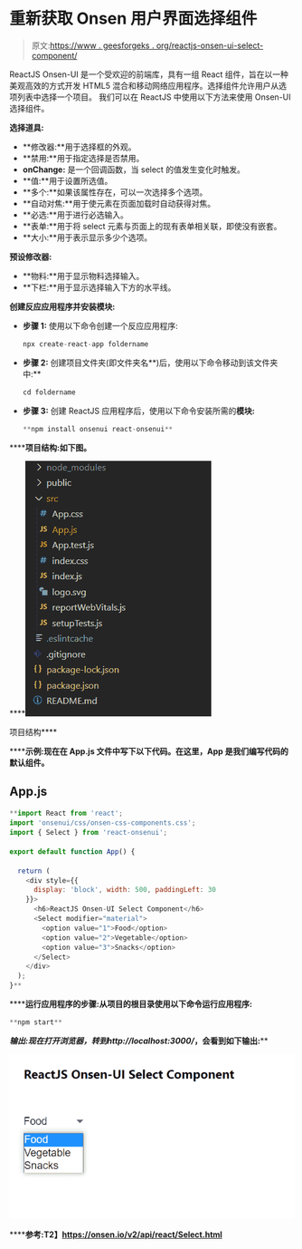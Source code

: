 # 重新获取 Onsen 用户界面选择组件

> 原文:[https://www . geesforgeks . org/reactjs-onsen-ui-select-component/](https://www.geeksforgeeks.org/reactjs-onsen-ui-select-component/)

ReactJS Onsen-UI 是一个受欢迎的前端库，具有一组 React 组件，旨在以一种美观高效的方式开发 HTML5 混合和移动网络应用程序。选择组件允许用户从选项列表中选择一个项目。 我们可以在 ReactJS 中使用以下方法来使用 Onsen-UI 选择组件。

**选择道具:**

*   **修改器:**用于选择框的外观。
*   **禁用:**用于指定选择是否禁用。
*   **onChange:** 是一个回调函数，当 select 的值发生变化时触发。
*   **值:**用于设置所选值。
*   **多个:**如果该属性存在，可以一次选择多个选项。
*   **自动对焦:**用于使元素在页面加载时自动获得对焦。
*   **必选:**用于进行必选输入。
*   **表单:**用于将 select 元素与页面上的现有表单相关联，即使没有嵌套。
*   **大小:**用于表示显示多少个选项。

**预设修改器:**

*   **物料:**用于显示物料选择输入。
*   **下栏:**用于显示选择输入下方的水平线。

**创建反应应用程序并安装模块:**

*   **步骤 1:** 使用以下命令创建一个反应应用程序:

    ```jsx
    npx create-react-app foldername
    ```

*   **步骤 2:** 创建项目文件夹(即文件夹名**)后，使用以下命令移动到该文件夹中:**

    ```jsx
    cd foldername
    ```

*   **步骤 3:** 创建 ReactJS 应用程序后，使用以下命令安装所需的****模块:****

    ```jsx
    **npm install onsenui react-onsenui** 
    ```

******项目结构:**如下图。****

****![](img/f04ae0d8b722a9fff0bd9bd138b29c23.png)

项目结构**** 

******示例:**现在在 **App.js** 文件中写下以下代码。在这里，App 是我们编写代码的默认组件。****

## ****App.js****

```jsx
**import React from 'react';
import 'onsenui/css/onsen-css-components.css';
import { Select } from 'react-onsenui';

export default function App() {

  return (
    <div style={{
      display: 'block', width: 500, paddingLeft: 30
    }}>
      <h6>ReactJS Onsen-UI Select Component</h6>
      <Select modifier="material">
        <option value="1">Food</option>
        <option value="2">Vegetable</option>
        <option value="3">Snacks</option>
      </Select>
    </div>
  );
}**
```

******运行应用程序的步骤:**从项目的根目录使用以下命令运行应用程序:****

```jsx
**npm start**
```

******输出:**现在打开浏览器，转到***http://localhost:3000/***，会看到如下输出:****

****![](img/20ba3bb856e8954c1aa7a90815ab872f.png)****

******参考:**T2】https://onsen.io/v2/api/react/Select.html****